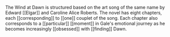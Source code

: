The Wind at Dawn is structured based on the art song of the same name by Edward [[Elgar]] and Caroline Alice Roberts. The novel has eight chapters, each [[corresponding]] to [[one]] couplet of the song. Each chapter also corresponds to a [[particular]] [[moment]] in Gale's emotional journey as he becomes increasingly [[obsessed]] with [[finding]] Dawn.